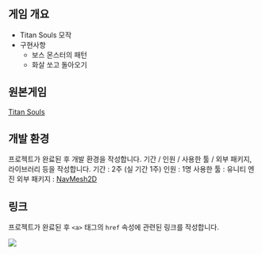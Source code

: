 
## 게임 개요
- Titan Souls 모작
- 구현사항
  - 보스 몬스터의 패턴
  - 화살 쏘고 돌아오기

## 원본게임
[Titan Souls](https://store.steampowered.com/app/297130/Titan_Souls/?l=koreana&cc=ua)

## 개발 환경
프로젝트가 완료된 후 개발 환경을 작성합니다. 기간 / 인원 / 사용한 툴 / 외부 패키지, 라이브러리 등을 작성합니다.
기간 : 2주 (실 기간 1주)
인원 : 1명
사용한 툴 : 유니티 엔진
외부 패키지 : [NavMesh2D](https://github.com/h8man/NavMeshPlus)

## 링크
프로젝트가 완료된 후 `<a>` 태그의 `href` 속성에 관련된 링크를 작성합니다.

<a href="https://youtu.be/y8OuM0p3vjo"><img src="https://img.shields.io/badge/Youtube-FF0000?style=for-the-badge&logo=Youtube&logoColor=white"></a>
